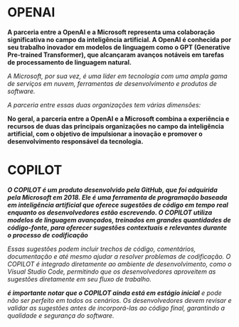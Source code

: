 # OPENAI

**A parceria entre a OpenAI e a Microsoft representa uma colaboração significativa no campo da inteligência artificial. A OpenAI é conhecida por seu trabalho inovador em modelos de linguagem como o GPT (Generative Pre-trained Transformer), que alcançaram avanços notáveis em tarefas de processamento de linguagem natural.**

*A Microsoft, por sua vez, é uma líder em tecnologia com uma ampla gama de serviços em nuvem, ferramentas de desenvolvimento e produtos de software.*

*A parceria entre essas duas organizações tem várias dimensões:*

**No geral, a parceria entre a OpenAI e a Microsoft combina a experiência e recursos de duas das principais organizações no campo da inteligência artificial, com o objetivo de impulsionar a inovação e promover o desenvolvimento responsável da tecnologia.**

# COPILOT

***O COPILOT é um produto desenvolvido pela GitHub, que foi adquirida pela Microsoft em 2018. Ele é uma ferramenta de programação baseada em inteligência artificial que oferece sugestões de código em tempo real enquanto os desenvolvedores estão escrevendo. O COPILOT utiliza modelos de linguagem avançados, treinados em grandes quantidades de código-fonte, para oferecer sugestões contextuais e relevantes durante o processo de codificação***

*Essas sugestões podem incluir trechos de código, comentários, documentação e até mesmo ajudar a resolver problemas de codificação. O COPILOT é integrado diretamente ao ambiente de desenvolvimento, como o Visual Studio Code, permitindo que os desenvolvedores aproveitem as sugestões diretamente em seu fluxo de trabalho.*

 ***é importante notar que o COPILOT ainda está em estágio inicial*** *e pode não ser perfeito em todos os cenários. Os desenvolvedores devem revisar e validar as sugestões antes de incorporá-las ao código final, garantindo a qualidade e segurança do software.*